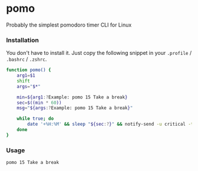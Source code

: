 # pomo
Probably the simplest pomodoro timer CLI for Linux

### Installation

You don't have to install it. Just copy the following snippet in your `.profile` / `.bashrc` / `.zshrc`.

```bash
function pomo() {
    arg1=$1
    shift
    args="$*"

    min=${arg1:?Example: pomo 15 Take a break}
    sec=$((min * 60))
    msg="${args:?Example: pomo 15 Take a break}"

    while true; do
        date '+%H:%M' && sleep "${sec:?}" && notify-send -u critical -t 0 -a pomo "${msg:?}"
    done
}
```

### Usage

```
pomo 15 Take a break
```

